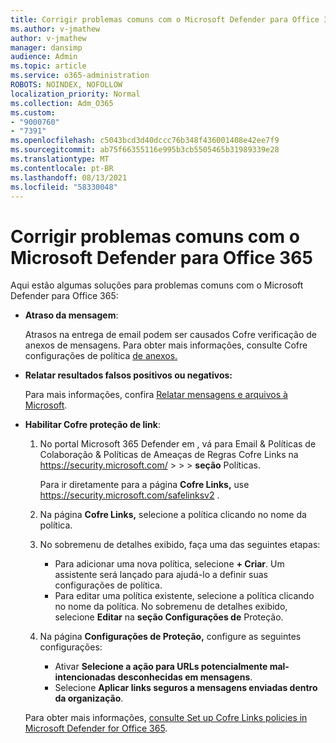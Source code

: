 ```yaml
---
title: Corrigir problemas comuns com o Microsoft Defender para Office 365
ms.author: v-jmathew
author: v-jmathew
manager: dansimp
audience: Admin
ms.topic: article
ms.service: o365-administration
ROBOTS: NOINDEX, NOFOLLOW
localization_priority: Normal
ms.collection: Adm_O365
ms.custom:
- "9000760"
- "7391"
ms.openlocfilehash: c5043bcd3d40dccc76b348f436001408e42ee7f9
ms.sourcegitcommit: ab75f66355116e995b3cb5505465b31989339e28
ms.translationtype: MT
ms.contentlocale: pt-BR
ms.lasthandoff: 08/13/2021
ms.locfileid: "58330048"
---
```

# <a name="fix-common-problems-with-microsoft-defender-for-office-365"></a>Corrigir problemas comuns com o Microsoft Defender para Office 365

Aqui estão algumas soluções para problemas comuns com o Microsoft Defender para Office 365:

- **Atraso da mensagem**:

  Atrasos na entrega de email podem ser causados Cofre verificação de anexos de mensagens. Para obter mais informações, consulte Cofre configurações de política [de anexos.](https://docs.microsoft.com/microsoft-365/security/office-365-security/safe-attachments#safe-attachments-policy-settings)

- **Relatar resultados falsos positivos ou negativos:**

  Para mais informações, confira [Relatar mensagens e arquivos à Microsoft](https://docs.microsoft.com/microsoft-365/security/office-365-security/report-junk-email-messages-to-microsoft).

- **Habilitar Cofre proteção de link**:

  1. No portal Microsoft 365 Defender em , vá para Email & Políticas de Colaboração & Políticas de Ameaças de Regras Cofre Links na <https://security.microsoft.com/>  \>  \>  \>  **seção** Políticas.

     Para ir diretamente para a página **Cofre Links,** use <https://security.microsoft.com/safelinksv2> .

  2. Na página **Cofre Links,** selecione a política clicando no nome da política.
  3. No sobremenu de detalhes exibido, faça uma das seguintes etapas:
     - Para adicionar uma nova política, selecione **+ Criar**. Um assistente será lançado para ajudá-lo a definir suas configurações de política.
     - Para editar uma política existente, selecione a política clicando no nome da política. No sobremenu de detalhes exibido, selecione **Editar** na **seção Configurações de** Proteção.
  4. Na página **Configurações de Proteção,** configure as seguintes configurações:
     - Ativar **Selecione a ação para URLs potencialmente mal-intencionadas desconhecidas em mensagens**.
     - Selecione **Aplicar links seguros a mensagens enviadas dentro da organização**.

  Para obter mais informações, [consulte Set up Cofre Links policies in Microsoft Defender for Office 365](https://docs.microsoft.com/microsoft-365/security/office-365-security/set-up-safe-links-policies).
